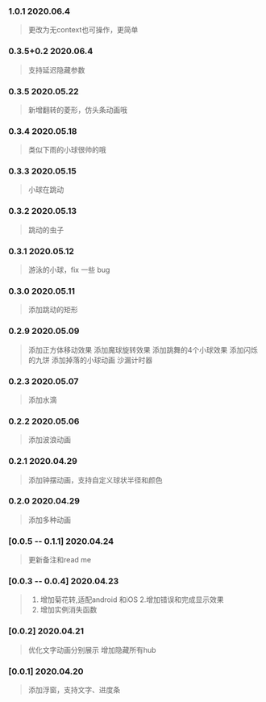 ### 1.0.1 2020.06.4
> 更改为无context也可操作，更简单

### 0.3.5+0.2 2020.06.4
> 支持延迟隐藏参数

### 0.3.5 2020.05.22
> 新增翻转的菱形，仿头条动画哦

### 0.3.4 2020.05.18
> 类似下雨的小球很帅的哦

### 0.3.3 2020.05.15
> 小球在跳动

### 0.3.2 2020.05.13
> 跳动的虫子

### 0.3.1 2020.05.12
> 游泳的小球，fix 一些 bug

### 0.3.0 2020.05.11
> 添加跳动的矩形

### 0.2.9 2020.05.09
> 添加正方体移动效果
> 添加魔球旋转效果
> 添加跳舞的4个小球效果
> 添加闪烁的九饼
> 添加掉落的小球动画
> 沙漏计时器

### 0.2.3 2020.05.07
> 添加水滴

### 0.2.2 2020.05.06
> 添加波浪动画

### 0.2.1 2020.04.29
> 添加钟摆动画，支持自定义球状半径和颜色

### 0.2.0 2020.04.29
> 添加多种动画

### [0.0.5 -- 0.1.1] 2020.04.24
> 更新备注和read me


### [0.0.3 -- 0.0.4] 2020.04.23
> 1. 增加菊花转,适配android 和iOS
> 2.增加错误和完成显示效果
> 3. 增加实例消失函数

### [0.0.2] 2020.04.21
> 优化文字动画分别展示
> 增加隐藏所有hub

### [0.0.1] 2020.04.20
> 添加浮窗，支持文字、进度条




